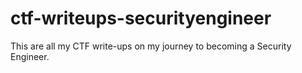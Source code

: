 # ctf-writeups-securityengineer
This are all my CTF write-ups on my journey to becoming a Security Engineer.
